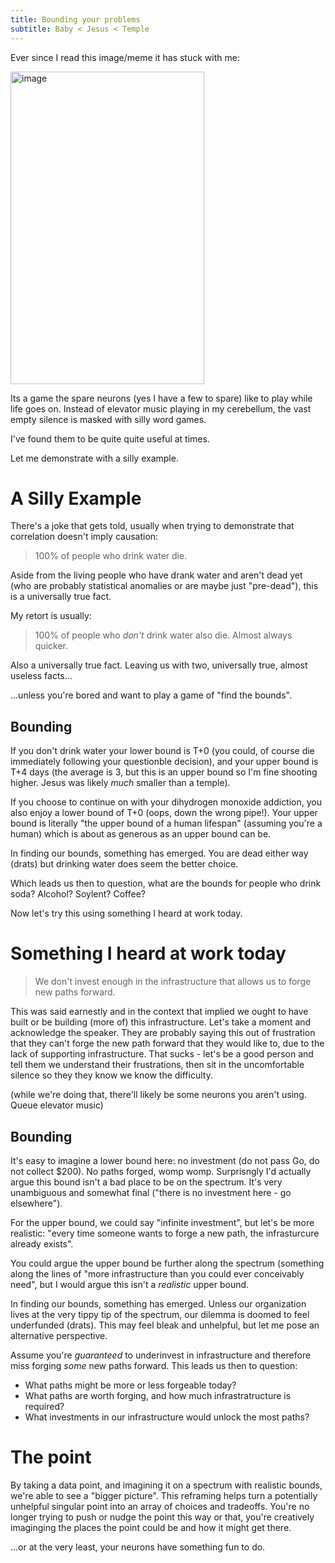 ```yaml
---
title: Bounding your problems
subtitle: Baby < Jesus < Temple
---
```


Ever since I read this image/meme it has stuck with me:

<img width="310" height="500" alt="image" src="https://github.com/user-attachments/assets/acdc79af-2d57-4b69-8332-c0ad49ab2e55" />

Its a game the spare neurons (yes I have a few to spare) like to play while life goes on.
Instead of elevator music playing in my cerebellum, the vast empty silence is masked with silly word games.

I've found them to be quite quite useful at times.

Let me demonstrate with a silly example.

# A Silly Example

There's a joke that gets told, usually when trying to demonstrate that correlation doesn't imply causation:

> 100% of people who drink water die.

Aside from the living people who have drank water and aren't dead yet
(who are probably statistical anomalies or are maybe just "pre-dead"),
this is a universally true fact.

My retort is usually:

> 100% of people who _don't_ drink water also die. Almost always quicker.

Also a universally true fact. Leaving us with two, universally true, almost useless facts...

...unless you're bored and want to play a game of "find the bounds".

## Bounding

If you don't drink water your lower bound is T+0 (you could, of course die immediately following your questionble decision),
and your upper bound is T+4 days (the average is 3, but this is an upper bound so I'm fine shooting higher.
Jesus was likely _much_ smaller than a temple).

If you choose to continue on with your dihydrogen monoxide addiction, you also enjoy a lower bound of T+0 (oops, down the wrong pipe!).
Your upper bound is literally "the upper bound of a human lifespan" (assuming you're a human) which is about as generous as an upper bound can be.

In finding our bounds, something has emerged. You are dead either way (drats) but drinking water does seem the better choice.

Which leads us then to question, what are the bounds for people who drink soda? Alcohol? Soylent? Coffee?

Now let's try this using something I heard at work today.

# Something I heard at work today

> We don't invest enough in the infrastructure that allows us to forge new paths forward.

This was said earnestly and in the context that implied we ought to have built or be building (more of) this infrastructure.
Let's take a moment and acknowledge the speaker. They are probably saying this out of frustration that they can't
forge the new path forward that they would like to, due to the lack of supporting infrastructure.
That sucks - let's be a good person and tell them we understand their frustrations, then sit in the uncomfortable
silence so they they know we know the difficulty.

(while we're doing that, there'll likely be some neurons you aren't using. Queue elevator music)

## Bounding

It's easy to imagine a lower bound here: no investment (do not pass Go, do not collect $200). No paths forged, womp womp.
Surprisngly I'd actually argue this bound isn't a bad place to be on the spectrum. It's very unambiguous and somewhat final
("there is no investment here - go elsewhere").

For the upper bound, we could say "infinite investment", but let's be more realistic:
"every time someone wants to forge a new path, the infrasturcure already exists".

You could argue the upper bound be further along the spectrum (something along the lines of "more infrastructure than you
could ever conceivably need", but I would argue this isn't a _realistic_ upper bound.

In finding our bounds, something has emerged. Unless our organization lives at the very tippy tip of the spectrum,
our dilemma is doomed to feel underfunded (drats). This may feel bleak and unhelpful, but let me pose an alternative perspective.

Assume you're _guaranteed_ to underinvest in infrastructure and therefore miss forging _some_ new paths forward.
This leads us then to question:
- What paths might be more or less forgeable today?
- What paths are worth forging, and how much infrastratructure is required?
- What investments in our infrastructure would unlock the most paths?

# The point

By taking a data point, and imagining it on a spectrum with realistic bounds, we're able to see a "bigger picture".
This reframing helps turn a potentially unhelpful singular point into an array of choices and tradeoffs. You're no longer
trying to push or nudge the point this way or that, you're creatively imaginging the places the point could be and how it might get there.

...or at the very least, your neurons have something fun to do.
